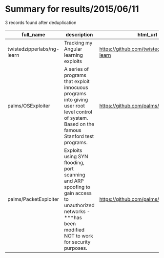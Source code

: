 
# Summary for results/2015/06/11
    
3 records found after deduplication

| full_name | description | html_url | matched_list | matched_count | pushed_at | size | stargazers_count | language | forks_count | vul_ids |
|----------------------------|--------------------------------------------------------------------------------------------------------------------------------------------------------------|-----------------------------------------------|----------------|-----------------|---------------------------|--------|--------------------|------------|---------------|-----------|
| twistedzipperlabs/ng-learn | Tracking my Angular learning exploits | https://github.com/twistedzipperlabs/ng-learn | ['exploit'] | 1 | 2015-06-11 15:23:44+00:00 | 164 | 0 | HTML | 0 | [] |
| palms/OSExploiter | A series of programs that exploit innocuous programs into giving user root level control of system. Based on the famous Stanford test programs. | https://github.com/palms/OSExploiter | ['exploit'] | 1 | 2015-06-11 04:36:10+00:00 | 104 | 0 | C | 1 | [] |
| palms/PacketExploiter | Exploits using SYN flooding, port scanning and ARP spoofing to gain access to unauthorized networks -***has been modified NOT to work for security purposes. | https://github.com/palms/PacketExploiter | ['exploit'] | 1 | 2015-06-11 04:51:02+00:00 | 13856 | 0 | Python | 0 | [] |
